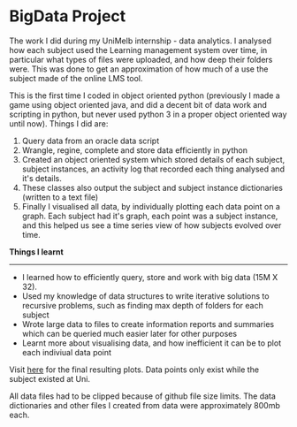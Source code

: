 BigData Project
===============
The work I did during my UniMelb internship - data analytics. I analysed how each subject used the Learning management system over time, in particular what types of files were uploaded, and how deep their folders were. This was done to get an approximation of how much of a use the subject made of the online LMS tool.

This is the first time I coded in object oriented python (previously I made a game using object oriented java, and did a decent bit of data work and scripting in python, but never used python 3 in a proper object oriented way until now). Things I did are:

1. Query data from an oracle data script
1. Wrangle, regine, complete and store data efficiently in python
1. Created an object oriented system which stored details of each subject, subject instances, an activity log that recorded each thing analysed and it's details.
1. These classes also output the subject and subject instance dictionaries (written to a text file)
1. Finally I visualised all data, by individually plotting each data point on a graph. Each subject had it's graph, each point was a subject instance, and this helped us see a time series view of how subjects evolved over time.

<b> Things I learnt </b>
<hr>
<ul>
  <li>I learned how to efficiently query, store and work with big data (15M X 32). </li>
  <li>Used my knowledge of data structures to write iterative solutions to recursive problems, such as finding max depth of folders for each subject</li>
  <li>Wrote large data to files to create information reports and summaries which can be queried much easier later for other purposes</li>
  <li>Learnt more about visualising data, and how inefficient it can be to plot each indiviual data point</li>
 </ul>
 
<p>Visit <a href="https://github.com/extragravee/extraGravee/tree/master/subjectInstanceDepth/plots_SPUD">here</a> for the final resulting plots. Data points only exist while the subject existed at Uni. </p>
 
<p>All data files had to be clipped because of github file size limits. The data dictionaries and other files I created from data were approximately 800mb each.</p>



